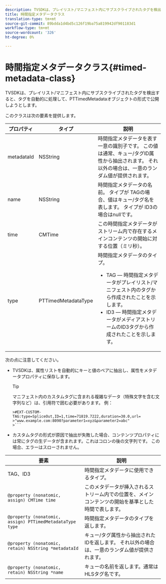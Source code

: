 ```yaml
---
description: TVSDKは、プレイリスト/マニフェスト内にサブスクライブされたタグを検出すると、タグを自動的に処理して、PTTimedMetadataオブジェクトの形式で公開しようとします。
title: 時間指定メタデータクラス
translation-type: tm+mt
source-git-commit: 89bdda1d4bd5c126f19ba75a819942df901183d1
workflow-type: tm+mt
source-wordcount: '326'
ht-degree: 0%

---
```



# 時間指定メタデータクラス{#timed-metadata-class}

TVSDKは、プレイリスト/マニフェスト内にサブスクライブされたタグを検出すると、タグを自動的に処理して、PTTimedMetadataオブジェクトの形式で公開しようとします。

このクラスは次の要素を提供します。

<table id="table_FFC56AC5B1E04DA99C9309C0223ABA90"> 
 <thead> 
  <tr> 
   <th colname="col1" class="entry"><b>プロパティ</b></th> 
   <th colname="col02" class="entry"><b>タイプ</b> </th> 
   <th colname="col2" class="entry"><b>説明</b></th> 
  </tr>
 </thead>
 <tbody> 
  <tr> 
   <td colname="col1"> <span class="codeph"> metadataId</span> </td> 
   <td colname="col02"><span class="codeph"> NSString</span> </td> 
   <td colname="col2"> 時間指定メタデータを表す一意の識別子です。 この値は通常、キュー/タグID属性から抽出されます。 それ以外の場合は、一意のランダム値が提供されます。 </td> 
  </tr> 
  <tr> 
   <td colname="col1"><span class="codeph"> name</span> </td> 
   <td colname="col02"><span class="codeph"> NSString</span></td> 
   <td colname="col2"> 時間指定メタデータの名前。 タイプが<span class="codeph"> TAG</span>の場合、値はキュー/タグ名を表します。 タイプが<span class="codeph"> ID3</span>の場合はnullです。 </td> 
  </tr> 
  <tr> 
   <td colname="col1"><span class="codeph"> time</span> </td> 
   <td colname="col02"><span class="codeph"> CMTime</span></td> 
   <td colname="col2"> この時間指定メタデータがストリーム内で存在するメインコンテンツの開始に対する位置（ミリ秒）。 </td> 
  </tr> 
  <tr> 
   <td colname="col1"><span class="codeph"> type</span> </td> 
   <td colname="col02"> <span class="codeph"> PTTimedMetadataType</span></td> 
   <td colname="col2">時間指定メタデータのタイプ。 
    <ul id="ul_70FBFB33E9F846D8B38592560CCE9560"> 
     <li id="li_739D30561BFB4D9B97DF212E4880BA2C">TAG — 時間指定メタデータがプレイリスト/マニフェスト内のタグから作成されたことを示します。 </li> 
     <li id="li_E785E1DEF1CC4D9DBE7764E5D05EFAFC">ID3 — 時間指定メタデータがメディアストリームのID3タグから作成されたことを示します。 </li> 
    </ul> </td> 
  </tr> 
 </tbody> 
</table>

<!--<a id="section_737CC47997F74F80A3C5C6171ADE120E"></a>-->

次の点に注意してください。

* TVSDKは、属性リストを自動的にキーと値のペアに抽出し、属性をメタデータプロパティに保存します。

   >[!TIP]
   >
   >マニフェスト内のカスタムタグに含まれる複雑なデータ（特殊文字を含む文字列など）は、引用符で囲む必要があります。 例：
   >
   >
   ```
   >#EXT-CUSTOM-TAG:type=SpliceOut,ID=1,time=71819.7222,duration=30.0,url=
   >"www.example.com:8090?parameter1=xyz&parameter2=abc"
   >```

* カスタムタグの形式が原因で抽出が失敗した場合、コンテンツプロパティには常にタグの生データが含まれます。これはコロンの後の文字列です。 この場合、エラーはスローされません。

| **要素** | **説明** |
|---|---|
| TAG、ID3 | 時間指定メタデータに使用できるタイプ。 |
| `@property (nonatomic, assign) CMTime time` | このメタデータが挿入されるストリーム内での位置を、メインコンテンツの開始を基準とした時間で表します。 |
| `@property (nonatomic, assign) PTTimedMetadataType type` | 時間指定メタデータのタイプを返します。 |
| `@property (nonatomic, retain) NSString *metadataId` | キュー/タグ属性から抽出されたIDを返します。 それ以外の場合は、一意のランダム値が提供されます。 |
| `@property (nonatomic, retain) NSString *name` | キューの名前を返します。通常はHLSタグ名です。 |